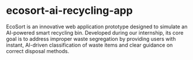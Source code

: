 # ecosort-ai-recycling-app
EcoSort is an innovative web application prototype designed to simulate an AI-powered smart recycling bin. Developed during our  internship, its core goal is to address improper waste segregation by providing users with instant, AI-driven classification of waste items  and clear guidance on correct disposal methods.
